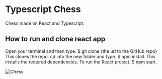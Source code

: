 # Typescript Chess

Chess made on React and Typescript.

## How to run and clone react app

Open your terminal and then type. $ git clone {the url to the GitHub repo} This clones the repo.
cd into the new folder and type. $ npm install. This installs the required dependencies.
To run the React project. $ npm start.

![Chess](https://github.com/eugeny11/Typescript-Chess/raw/main/src/img/image.png)
